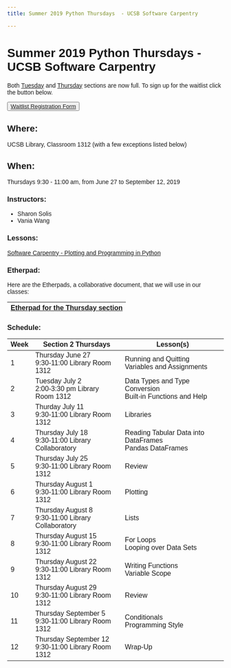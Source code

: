 ```yaml
---
title: Summer 2019 Python Thursdays  - UCSB Software Carpentry

---
```

<style> body {font-family: sans-serif;}</style>
<link rel="stylesheet" href="https://stackpath.bootstrapcdn.com/bootstrap/4.3.1/css/bootstrap.min.css" integrity="sha384-ggOyR0iXCbMQv3Xipma34MD+dH/1fQ784/j6cY/iJTQUOhcWr7x9JvoRxT2MZw1T" crossorigin="anonymous">
<div class="container">

# Summer 2019 Python Thursdays  - UCSB Software Carpentry
Both [Tuesday](https://ucsbcarpentry.github.io/2019-summer-tuesday/) and [Thursday](https://ucsbcarpentry.github.io/2019-summer-thursday/) sections are now full. To sign up for the waitlist click the button below.

<button>[Waitlist Registration Form](https://docs.google.com/forms/d/e/1FAIpQLSeefc5qKvOl-DmUqTR9I5WQkU1_rtvGlXX_3SfAUmIUTNyzQQ/viewform?usp=sf_link)</button>

## Where:
UCSB Library, Classroom 1312 (with a few exceptions listed below)
  
## When:  
Thursdays 9:30 - 11:00 am, from June 27 to September 12, 2019

### Instructors:
  - Sharon Solis
  - Vania Wang

### Lessons:
   [Software Carpentry - Plotting and Programming in Python](https://swcarpentry.github.io/python-novice-gapminder/)

### Etherpad:
Here are the Etherpads, a collaborative document, that we will use in our classes:

| [Etherpad for the Thursday section](https://pad.carpentries.org/ucsb-summer19-python-thurs)|
| ---- |

### Schedule:

| Week | Section 2   Thursdays                                            | Lesson(s)                                                      |
| ---- | ---------------------------------------------------------------- | ---------------------------------------------------------------|
| 1    | Thursday June 27      <br> 9:30-11:00    Library Room 1312       | Running and Quitting <br> Variables and Assignments            |
| 2    | Tuesday July      2   <br> 2:00-3:30 pm  Library Room 1312       | Data Types and Type Conversion <br> Built-in Functions and Help|
| 3    | Thurday July       11 <br> 9:30-11:00    Library Room 1312       | Libraries                                                      |
| 4    | Thursday July      18 <br> 9:30-11:00    Library Collaboratory   | Reading Tabular Data into DataFrames <br> Pandas DataFrames    |
| 5    | Thursday July      25 <br> 9:30-11:00    Library Room 1312       | Review                                                         |
| 6    | Thursday August    1  <br> 9:30-11:00    Library Room 1312       | Plotting                                                       |
| 7    | Thursday August    8  <br> 9:30-11:00    Library Collaboratory   | Lists                                                          |
| 8    | Thursday August    15 <br> 9:30-11:00    Library Room 1312       | For Loops <br> Looping over Data Sets                          |
| 9    | Thursday August    22 <br> 9:30-11:00    Library Room 1312       | Writing Functions <br> Variable Scope                          |
| 10   | Thursday August    29 <br> 9:30-11:00    Library Room 1312       | Review                                                         |
| 11   | Thursday September 5  <br> 9:30-11:00    Library Room 1312       | Conditionals <br> Programming Style                            |
| 12   | Thursday September 12 <br> 9:30-11:00    Library Room 1312       | Wrap-Up                                                        |




</div>
